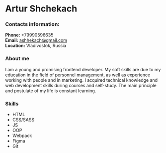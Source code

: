 # Artur Shchekach

### Contacts information:
**Phone:** +79990596635</br>
**Email:** ashhekach@gmail.com</br>
**Location:** Vladivostok, Russia

### About me
I am a young and promising frontend developer. My soft skills are due to my education in the field of personnel management, as well as experience working with people and in marketing. I acquired technical knowledge and web development skills during courses and self-study. The main principle and postulate of my life is constant learning.

### Skills
* HTML
* CSS/SASS
* JS
* OOP
* Webpack
* Figma
* Git

